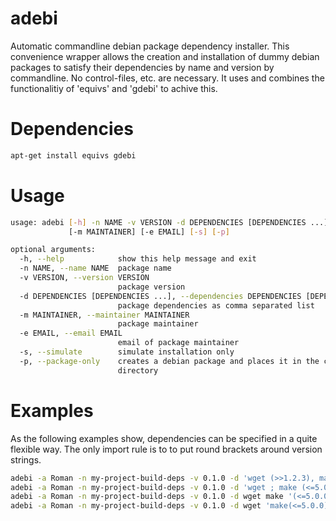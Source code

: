adebi
=====

Automatic commandline debian package dependency installer.
This convenience wrapper allows the creation and installation of dummy
debian packages to satisfy their dependencies by name and version by
commandline. No control-files, etc. are necessary.
It uses and combines the functionalitiy of 'equivs' and 'gdebi' to achive this.

Dependencies
============

```bash
apt-get install equivs gdebi
```

Usage
=====

```bash
usage: adebi [-h] -n NAME -v VERSION -d DEPENDENCIES [DEPENDENCIES ...]
             [-m MAINTAINER] [-e EMAIL] [-s] [-p]

optional arguments:
  -h, --help            show this help message and exit
  -n NAME, --name NAME  package name
  -v VERSION, --version VERSION
                        package version
  -d DEPENDENCIES [DEPENDENCIES ...], --dependencies DEPENDENCIES [DEPENDENCIES ...]
                        package dependencies as comma separated list
  -m MAINTAINER, --maintainer MAINTAINER
                        package maintainer
  -e EMAIL, --email EMAIL
                        email of package maintainer
  -s, --simulate        simulate installation only
  -p, --package-only    creates a debian package and places it in the current
                        directory
```

Examples
=======
As the following examples show, dependencies can be specified in a quite
flexible way. The only import rule is to to put round brackets around version
strings.

```bash
adebi -a Roman -n my-project-build-deps -v 0.1.0 -d 'wget (>>1.2.3), make (<=5.0.0)'
adebi -a Roman -n my-project-build-deps -v 0.1.0 -d 'wget ; make (<=5.0.0)'
adebi -a Roman -n my-project-build-deps -v 0.1.0 -d wget make '(<=5.0.0)'
adebi -a Roman -n my-project-build-deps -v 0.1.0 -d wget 'make(<=5.0.0)'
```
